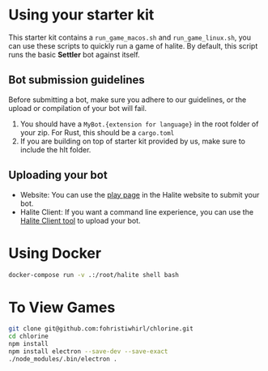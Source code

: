 # Using your starter kit

This starter kit contains a `run_game_macos.sh` and `run_game_linux.sh`, you can use these scripts to quickly run a game of halite. By default, this script runs the basic __Settler__ bot against itself.

## Bot submission guidelines

Before submitting a bot, make sure you adhere to our guidelines, or the upload or compilation of your bot will fail.

1. You should have a `MyBot.{extension for language}` in the root folder of your zip. For Rust, this should be a `cargo.toml`
2. If you are building on top of starter kit provided by us, make sure to include the hlt folder.

## Uploading your bot

* Website: You can use the [play page](https://halite.io/play-programming-challenge) in the Halite website to submit your bot.
* Halite Client: If you want a command line experience, you can use the [Halite Client tool](https://halite.io/learn-programming-challenge/halite-cli-and-tools/halite-client-tools) to upload your bot.

# Using Docker

```bash
docker-compose run -v .:/root/halite shell bash
```

# To View Games
```bash
git clone git@github.com:fohristiwhirl/chlorine.git
cd chlorine
npm install
npm install electron --save-dev --save-exact
./node_modules/.bin/electron .
```
